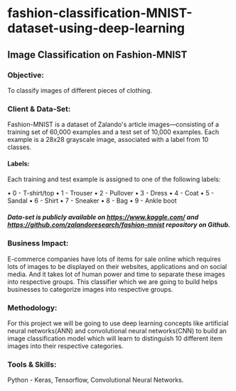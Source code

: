 # fashion-classification-MNIST-dataset-using-deep-learning
## Image Classification on Fashion-MNIST
### Objective: 
To classify images of different pieces of clothing.

### Client & Data-Set: 
Fashion-MNIST is a dataset of Zalando's article images—consisting of a training set of 60,000 examples 
and a test set of 10,000 examples. Each example is a 28x28 grayscale image, associated with a label from 10 classes.
#### Labels:
Each training and test example is assigned to one of the following labels:

• 0 - T-shirt/top • 1 - Trouser • 2 - Pullover • 3 - Dress • 4 - Coat • 5 - Sandal • 6 - Shirt • 7 - Sneaker • 8 - Bag • 9 - Ankle boot

##### Data-set is publicly available on https://www.kaggle.com/ and https://github.com/zalandoresearch/fashion-mnist repository on Github.
### Business Impact:
E-commerce companies have lots of items for sale online which requires lots of images to be displayed on their websites, 
applications and on social media. And it takes lot of human power and time to separate these images into respective groups.
This classifier which we are going to build helps businesses to categorize images into respective groups.

### Methodology:
For this project we will be going to use deep learning concepts like artificial neural networks(ANN) and convolutional neural 
networks(CNN) to build an image classification model which will learn to distinguish 10 different item images into their respective categories.

### Tools & Skills: 
Python - Keras, Tensorflow, Convolutional Neural Networks.
